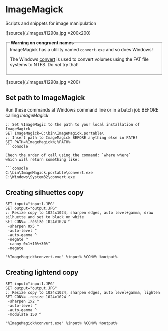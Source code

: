 # ImageMagick
Scripts and snippets for image manipulation

![source](./images/I1290a.jpg =200x200)

<fieldset>
  <legend><b>Warning on congruent names</b></legend>
  ImageMagick has a utillity named <code>convert.exe</code> and so does Windows!
  
  The Windows <a href="https://en.wikipedia.org/wiki/Convert_(command)">convert</a> is used to convert volumes using the FAT file systems to NTFS. Do <i>not</i> try that!
</fieldset>


![source](./images/I1290a.jpg =200)

## Set path to ImageMagick

Run these commands at Windows command line or in a batch job BEFORE calling *ImageMagick*
```console
:: Set %ImageMagic to the path to your local installation of ImageMagick
SET ImageMagick=C:\bin\ImageMagick.portable\
:: Insert path to ImageMagick BEFORE anything else in PATH!
SET PATH=%ImageMagick%;%PATH%
```console

Chech the order of call using the command: `where where`
which will return something like:

```console
C:\bin\ImageMagick.portable\convert.exe
C:\Windows\System32\convert.exe
```

## Creating silhuettes copy

```console
SET input="input1.JPG"
SET output="output.JPG"
:: Resize copy to 1024x1024, sharpen edges, auto level+gamma, draw silhuette and set to black on white
SET CONV= -resize 1024x1024 ^
 -sharpen 0x5 ^
 -auto-level ^
 -auto-gamma ^
 -negate ^
 -canny 0x1+10%+30%^
 -negate 
 
"%ImageMagick%convert.exe" %input% %CONV% %output%
```

## Creating lightend copy

```console
SET input="input1.JPG"
SET output="output.JPG"
:: Resize copy to 1024x1024, sharpen edges, auto level+gamma, lighten
SET CONV= -resize 1024x1024 ^
 -sharpen 1x2 ^
 -auto-level ^
 -auto-gamma ^
 -modulate 150 ^
 
"%ImageMagick%convert.exe" %input% %CONV% %output%
```
